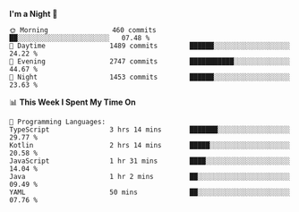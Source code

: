 <!--START_SECTION:waka-->
**I'm a Night 🦉** 

```text
🌞 Morning                460 commits         ██░░░░░░░░░░░░░░░░░░░░░░░   07.48 % 
🌆 Daytime                1489 commits        ██████░░░░░░░░░░░░░░░░░░░   24.22 % 
🌃 Evening                2747 commits        ███████████░░░░░░░░░░░░░░   44.67 % 
🌙 Night                  1453 commits        ██████░░░░░░░░░░░░░░░░░░░   23.63 % 
```


📊 **This Week I Spent My Time On** 

```text
💬 Programming Languages: 
TypeScript               3 hrs 14 mins       ███████░░░░░░░░░░░░░░░░░░   29.77 % 
Kotlin                   2 hrs 14 mins       █████░░░░░░░░░░░░░░░░░░░░   20.58 % 
JavaScript               1 hr 31 mins        ████░░░░░░░░░░░░░░░░░░░░░   14.04 % 
Java                     1 hr 2 mins         ██░░░░░░░░░░░░░░░░░░░░░░░   09.49 % 
YAML                     50 mins             ██░░░░░░░░░░░░░░░░░░░░░░░   07.76 % 
```


<!--END_SECTION:waka-->
